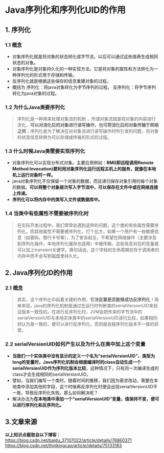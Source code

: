 #  Java序列化和序列化UID的作用

## 1. 序列化

### 1.1 概念
 - 对象序列化就是将对象的状态转化成字节流，以后可以通过这些值再生成相同状态的对象。
 - 对象序列化是对象持久化的一种实现方法，它是将对象的属性和方法转化为一种序列化的形式用于存储和传输。
 - 反序列化就是根据这些保存的信息重建对象的过程。
 - 概括为
序列化：将java对象转化为字节序列的过程。
反序列化：将字节序列转化为java对象的过程。

### 1.2 为什么Java类要序列化

>序列化是一种用来处理对象流的机制 ，所谓对象流就是将对象的内容进行流化，**可以对流化后的对象进行读写操作，也可将流化后的对象传输于网络之间**；序列化是为了解决在对对象流进行读写操作时所引发的问题，将对象的状态信息转换为可以存储或传输的形式的过程。

### 1.3 什么时候Java类需要实现序列化
- 对象序列化可以实现分布式对象。主要应用例如：**RMI(即远程调用Remote Method Invocation)要利用对象序列化运行远程主机上的服务，就像在本地机上运行对象时一样。**
- java对象序列化不仅保留一个对象的数据，而且递归保存对象引用的每个对象的数据。**可以将整个对象层次写入字节流中，可以保存在文件中或在网络连接上传递。**
- **序列化可以将内存中的类写入文件或数据库中。**


### 1.4 当类中有些属性不需要被序列化时
> 在实际开发过程中，我们常常会遇到这样的问题，这个类的有些属性需要序列化，而其他属性不需要被序列化，打个比方，如果一个用户有一些敏感信息（如密码，银行卡号等），为了安全起见，不希望在网络操作（主要涉及到序列化操作，本地序列化缓存也适用）中被传输，这些信息对应的变量就可以加上transient关键字。换句话说，这个字段的生命周期仅存于调用者的内存中而不会写到磁盘里持久化。

## 2. Java序列化ID的作用
### 2.1 概念
> 其实，这个序列化ID起着关键的作用，**它决定着是否能够成功反序列化**！简单来说，java的序列化机制是通过在运行时判断类的serialVersionUID来验证版本一致性的。在进行反序列化时，JVM会把传来的字节流中的serialVersionUID与本地实体类中的serialVersionUID进行比较，如果相同则认为是一致的，便可以进行反序列化，否则就会报序列化版本不一致的异常。

### 2.2 serialVersionUID如何产生以及为什么在类中加上这个变量
 - **当我们一个实体类中没有显示的定义一个名为“serialVersionUID”、类型为long的变量时，Java序列化机制会根据编译时的class自动生成一个serialVersionUID作为序列化版本比较**，这种情况下，只有同一次编译生成的class才会生成相同的serialVersionUID。
 - 譬如，当我们编写一个类时，随着时间的推移，我们因为需求改动，需要在本地类中添加其他的字段，这个时候再反序列化时便会出现serialVersionUID不一致，导致反序列化失败。那么如何解决呢？
 - 解决办法为**在本地类中添加一个“serialVersionUID”变量，值保持不变，便可以进行序列化和反序列化。**

## 3.文章来源
**以上知识点截取自以下博客：**
https://blog.csdn.net/baidu_37107022/article/details/76860371
https://blog.csdn.net/thinkingcao/article/details/75133183